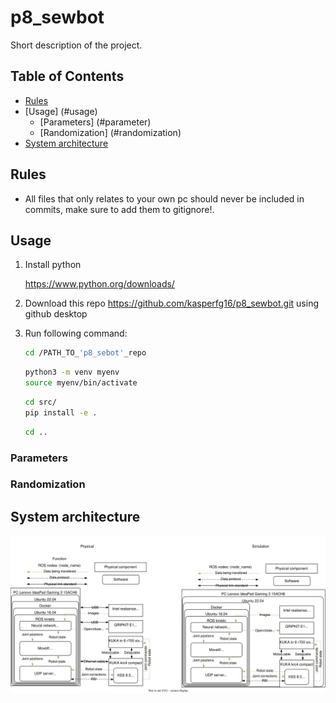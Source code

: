 # p8_sewbot
Short description of the project.

## Table of Contents

- [Rules](#rules)
- [Usage] (#usage)
    - [Parameters] (#parameter)
    - [Randomization] (#randomization)
- [System architecture](#system-architecture)

## Rules

- All files that only relates to your own pc should never be included in commits, make sure to add them to gitignore!.

## Usage

1. Install python

    https://www.python.org/downloads/

1. Download this repo <https://github.com/kasperfg16/p8_sewbot.git> using github desktop

1. Run following command:

    ``` bash
    cd /PATH_TO_'p8_sebot'_repo
    ```

    ``` bash
    python3 -m venv myenv
    source myenv/bin/activate
    ```

    ``` bash
    cd src/
    pip install -e .
    ```

    ``` bash
    cd ..
    ```

### Parameters 

### Randomization

## System architecture

[![System architecture](system_architecture.drawio.svg)](https://app.diagrams.net/#Hkasperfg16%2Fp8_sewbot%2Fmain%2Fsystem_architecturedrawio.svg)

